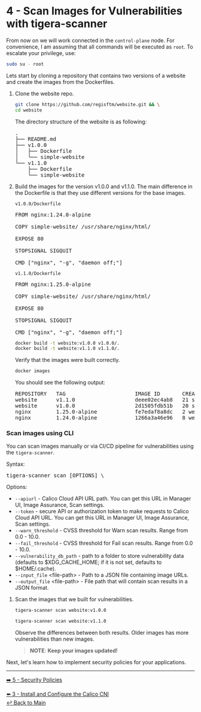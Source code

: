 # 4 - Scan Images for Vulnerabilities with **tigera-scanner**

From now on we will work connected in the `control-plane` node. For convenience, I am assuming that all commands will be executed as `root`. To escalate your privilege, use:

```bash 
sudo su - root
```

Lets start by cloning a repository that contains two versions of a website and create the images from the Dockerfiles.

1. Clone the website repo.

   ```bash
   git clone https://github.com/regisftm/website.git && \
   cd website
   ```

   The directory structure of the website is as following:

   <pre>
   .
   ├── README.md
   ├── v1.0.0
   │   ├── Dockerfile
   │   └── simple-website
   └── v1.1.0
       ├── Dockerfile
       └── simple-website
   </pre>

2. Build the images for the version v1.0.0 and v1.1.0. The main difference in the Dockerfile is that they use different versions for the base images. 

   `v1.0.0/Dockerfile`
   <pre>
   FROM nginx:1.24.0-alpine

   COPY simple-website/ /usr/share/nginx/html/

   EXPOSE 80

   STOPSIGNAL SIGQUIT

   CMD ["nginx", "-g", "daemon off;"]
   </pre>

   `v1.1.0/Dockerfile`
   <pre>
   FROM nginx:1.25.0-alpine

   COPY simple-website/ /usr/share/nginx/html/

   EXPOSE 80

   STOPSIGNAL SIGQUIT

   CMD ["nginx", "-g", "daemon off;"]
   </pre>

   ```bash
   docker build -t website:v1.0.0 v1.0.0/.
   docker build -t website:v1.1.0 v1.1.0/.
   ```

   Verify that the images were built correctly.

   ```bash
   docker images
   ```

   You should see the following output:

   <pre>
   REPOSITORY   TAG                      IMAGE ID       CREATED             SIZE
   website      v1.1.0                   deee02ec4ab8   21 seconds ago      41.4MB
   website      v1.0.0                   2d1505fdb51b   20 seconds ago      41.1MB
   nginx        1.25.0-alpine            fe7edaf8a8dc   2 weeks ago         41.4MB
   nginx        1.24.0-alpine            1266a3a46e96   8 weeks ago         41.1MB
   </pre>

### Scan images using CLI

You can scan images manually or via CI/CD pipeline for vulnerabilities using the `tigera-scanner`.

Syntax:

<pre>
tigera-scanner scan [OPTIONS] \<image_name\>
</pre>

Options:

- `--apiurl` - Calico Cloud API URL path. You can get this URL in Manager UI, Image Assurance, Scan settings.
- `--token` - secure API or authorization token to make requests to Calico Cloud API URL. You can get this URL in Manager UI, Image Assurance, Scan settings.
- `--warn_threshold` - CVSS threshold for Warn scan results. Range from 0.0 - 10.0.
- `--fail_threshold` - CVSS threshold for Fail scan results. Range from 0.0 - 10.0.
- `--vulnerability_db_path` - path to a folder to store vulnerability data (defaults to $XDG_CACHE_HOME; if it is not set, defaults to $HOME/.cache).
- `--input_file` \<file-path\> - Path to a JSON file containing image URLs.
- `--output_file` \<file-path\> - File path that will contain scan results in a JSON format.

1. Scan the images that we built for vulnerabilities.

   ```bash
   tigera-scanner scan website:v1.0.0
   ```

   ```bash
   tigera-scanner scan website:v1.1.0
   ```

   Observe the differences between both results. Older images has more vulnerabilities than new images. 
   
   >**NOTE**: **Keep your images updated!**
   
Next, let's learn how to implement security policies for your applications.

---

[:arrow_right: 5 - Security Policies](/demo/05-security-policy.yaml) <br>

[:arrow_left: 3 - Install and Configure the Calico CNI](/demo/03-calico-installation.md)  
[:leftwards_arrow_with_hook: Back to Main](/README.md)  
